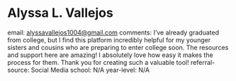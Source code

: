 # Alyssa L. Vallejos

email: alyssavallejos1004@gmail.com
comments: I’ve already graduated from college, but I find this platform incredibly helpful for my younger sisters and cousins who are preparing to enter college soon. The resources and support here are amazing! I absolutely love how easy it makes the process for them. Thank you for creating such a valuable tool!
referral-source: Social Media
school: N/A
year-level: N/A